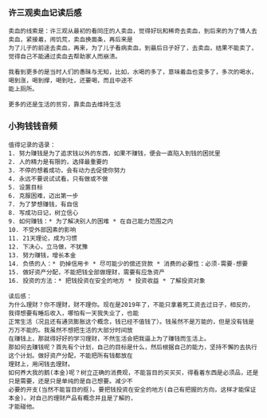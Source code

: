 ### 许三观卖血记读后感
    卖血的线索是：许三观从最初的看同庄的人卖血，觉得好玩和稀奇去卖血，到后来的为了情人去卖血，紧接着，闹饥荒，卖血换面条，再后来是
    为了儿子的前途去卖血，再来，为了儿子看病卖血，到最后日子好了，去卖血，结果不能卖了，觉得自己不能通过卖血去帮助家人而崩溃。

    我看到更多的是当时人们的愚昧与无知，比如，水喝的多了，意味着血也变多了，多次的喝水，喝到涨，喝到撑，喝到吐，还要喝，而且中途不
    能上厕所。

    更多的还是生活的贫穷，靠卖血去维持生活

### 小狗钱钱音频
    值得记录的语录：
    1. 努力赚钱是为了追求钱以外的东西，如果不赚钱，便会一直陷入到钱的困扰里
    2. 人的精力是有限的，选择最重要的
    3. 不停的想着成功，会有动力去促使你努力
    4. 永远不要说试试看，只有做或不做
    5. 设置目标
    6. 克服困难，迈出第一步
    7. 为了梦想赚钱，有自信
    8. 写成功日记，树立信心
    9. 如何赚钱：* 为了解决别人的困难 * 在自己能力范围之内
    10. 不受外部因素的影响
    11. 21天理论，成为习惯
    12. 下决心，立马做，不犹豫
    13. 努力赚钱，增长本金
    14. 负债的人：* 扔掉信用卡 * 尽可能少的偿还贷款 * 消费的必要性：必须-需要-想要
    15. 做好资产分配，不能把钱全部做理财，需要有应急资产
    16. 投资的方法：* 把钱投资在安全的地方 * 投资收益 * 了解投资对象

    读后感：
    为什么理财？你不理财，财不理你。现在是2019年了，不能只拿着死工资去过日子，相反的，我得想要有睡后收入，哪怕有一天我失业了，也能
    正常生活（况且还有通货膨胀这个概念，钱已经不值钱了）。钱虽然不是万能的，但是没有钱是万万不能的。我虽然不想把生活的大部分时间放
    在赚钱上，那就得好好的学习理财，不然生活会把我逼上为了赚钱而生活上。
    那如何去赚钱呢？首先有个计划，自己的目标是什么，然后根据自己的能力，坚持不懈的去执行这个计划。做好资产分配，不能把所有钱都放在
    理财上，用闲钱去理财。
    如何养大我的鹅(本金)呢？树立正确的消费观，不能盲目的买买买，得看着东西是必须品，还是只是需要，还是只是单纯的是自己想要。减少不
    必要的开支(当然不能盲目的抠)。要把钱投资在安全的地方(自己有把握的方向，这样才能保证本金)。对自己的理财产品有概念并且是了解的，
    才能碰他。
    